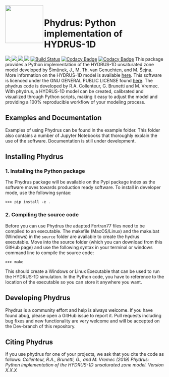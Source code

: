 <img src=https://github.com/phydrus/phydrus/blob/master/docs/_static/logo.png width=120, align=left>

# Phydrus: Python implementation of HYDRUS-1D

<a href="http://www.gnu.org/licenses/gpl-3.0.txt"><img src=https://img.shields.io/github/license/phydrus/phydrus> </a>
<a href="https://pypi.python.org/pypi/phydrus"> <img src=https://img.shields.io/pypi/pyversions/phydrus> </a>
<a href="https://github.com/pastas/phydrus/releases"> <img src=https://img.shields.io/github/release-pre/phydrus/phydrus> </a>
<a href="https://phydrus.readthedocs.io/en/latest/?badge=latest"> <img src="https://readthedocs.org/projects/phydrus/badge/?version=latest"></a>
[![Build Status](https://travis-ci.org/phydrus/phydrus.svg?branch=master)](https://travis-ci.org/raoulcollenteur/phydrus)
[![Codacy Badge](https://api.codacy.com/project/badge/Grade/4235a7486bea41c8b09e2acfa5e93e5f)](https://www.codacy.com/gh/phydrus/phydrus?utm_source=github.com&amp;utm_medium=referral&amp;utm_content=phydrus/phydrus&amp;utm_campaign=Badge_Grade)
[![Codacy Badge](https://api.codacy.com/project/badge/Coverage/4235a7486bea41c8b09e2acfa5e93e5f)](https://www.codacy.com/gh/phydrus/phydrus?utm_source=github.com&utm_medium=referral&utm_content=phydrus/phydrus&utm_campaign=Badge_Coverage)
This package provides a Python implementation of the HYDRUS-1D unsaturated zone model developed by Šimůnek, J., M. Th. van Genuchten, and M. Šejna. More information on the HYDRUS-1D model is available [here](https://www.pc-progress.com/en/Default.aspx?hydrus-1d). This software is licenced under the GNU GENERAL PUBLIC LICENSE found [here](http://www.gnu.org/licenses/gpl-3.0.txt). The phydrus code is developed by R.A. Collenteur, G. Brunetti and M. Vremec. With phydrus, a HYDRUS-1D model can be created, calibrated and visualized through Python scripts, making it easy to adjust the model and providing a 100% reproducible workflow of your modeling process.

## Examples and Documentation
Examples of using Phydrus can be found in the example folder. This folder also contains a number of Jupyter Notebooks that thoroughly explain the use of the software. Documentation is still under development.

## Installing Phydrus
### 1. Installing the Python package
The Phydrus package will be available on the Pypi package index as the software moves towards production ready software. To install in developer mode, use the following syntax:

`>>> pip install -e .`

### 2. Compiling the source code
Before you can use Phydrus the adapted Fortran77 files need to be compiled to an executable. The makefile (MacOS/Linux) and the make.bat (Windows) in the `source` folder are available to create the hydrus executable. Move into the source folder (which you can download from this GitHub page) and use the following syntax in your terminal or windows command line to compile the source code:
 
`>>> make`
 
This should create a Windows or Linux Executable that can be used to run the HYDRUS-1D simulation. In the Python code, you have to reference to the location of the executable so you can store it anywhere you want.
 
## Developing Phydrus
Phydrus is a community effort and help is always welcome. If you have found abug, please open a GitHub issue to report it. Pull requests including bug fixes and new functionality are very welcome and will be accepted on the Dev-branch of this repository.

## Citing Phydrus
If you use phydrus for one of your projects, we ask that you cite the code as follows:
*Collenteur, R.A., Brunetti, G., and M. Vremec (2019) Phydrus: Python implementation of the HYDRUS-1D unsaturated zone model. Version X.X.X* 
